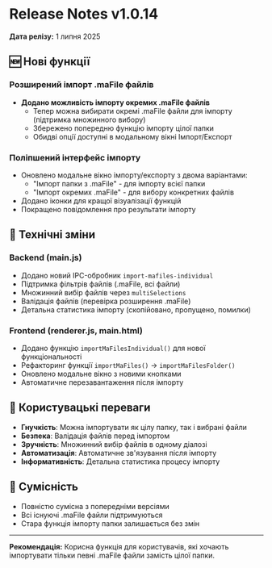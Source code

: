 # Release Notes v1.0.14

**Дата релізу:** 1 липня 2025

## 🆕 Нові функції

### Розширений імпорт .maFile файлів
- **Додано можливість імпорту окремих .maFile файлів**
  - Тепер можна вибирати окремі .maFile файли для імпорту (підтримка множинного вибору)
  - Збережено попередню функцію імпорту цілої папки
  - Обидві опції доступні в модальному вікні Імпорт/Експорт

### Поліпшений інтерфейс імпорту
- Оновлено модальне вікно імпорту/експорту з двома варіантами:
  - "Імпорт папки з .maFile" - для імпорту всієї папки
  - "Імпорт окремих .maFile" - для вибору конкретних файлів
- Додано іконки для кращої візуалізації функцій
- Покращено повідомлення про результати імпорту

## 🔧 Технічні зміни

### Backend (main.js)
- Додано новий IPC-обробник `import-mafiles-individual`
- Підтримка фільтрів файлів (.maFile, всі файли)
- Множинний вибір файлів через `multiSelections`
- Валідація файлів (перевірка розширення .maFile)
- Детальна статистика імпорту (скопійовано, пропущено, помилки)

### Frontend (renderer.js, main.html)
- Додано функцію `importMaFilesIndividual()` для нової функціональності
- Рефакторинг функції `importMaFiles()` → `importMaFilesFolder()`
- Оновлено модальне вікно з новими кнопками
- Автоматичне перезавантаження після імпорту

## 📝 Користувацькі переваги

- **Гнучкість**: Можна імпортувати як цілу папку, так і вибрані файли
- **Безпека**: Валідація файлів перед імпортом
- **Зручність**: Множинний вибір файлів в одному діалозі
- **Автоматизація**: Автоматичне зв'язування після імпорту
- **Інформативність**: Детальна статистика процесу імпорту

## 🔄 Сумісність

- Повністю сумісна з попередніми версіями
- Всі існуючі .maFile файли підтримуються
- Стара функція імпорту папки залишається без змін

---

**Рекомендація:** Корисна функція для користувачів, які хочають імпортувати тільки певні .maFile файли замість цілої папки.
